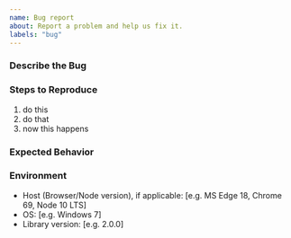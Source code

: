```yaml
---
name: Bug report
about: Report a problem and help us fix it.
labels: "bug"
---
```



### Describe the Bug

<!-- A clear and concise description of what the bug is. -->


### Steps to Reproduce

<!-- Clear steps that allow us to reproduce the error. -->

1. do this
2. do that
3. now this happens


### Expected Behavior

<!-- A clear and concise description of what you expected to happen. -->


### Environment

- Host (Browser/Node version), if applicable: [e.g. MS Edge 18, Chrome 69, Node 10 LTS]
- OS: [e.g. Windows 7]
- Library version: [e.g. 2.0.0]
